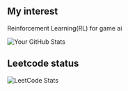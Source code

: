 ## My interest
Reinforcement Learning(RL) for game ai  

![Your GitHub Stats](https://github-readme-stats.vercel.app/api?username=MintGoCS&show_icons=true&theme=nord)

## Leetcode status
![LeetCode Stats](https://leetcard.jacoblin.cool/vibrant-i3oydja8?theme=light&font=Cousine&ext=heatmap&site=cn)

